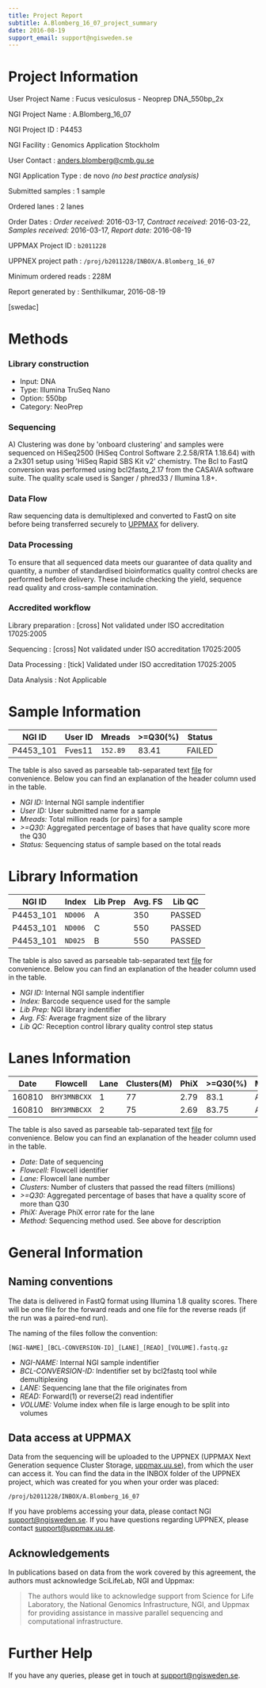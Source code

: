 ```yaml
---
title: Project Report
subtitle: A.Blomberg_16_07_project_summary
date: 2016-08-19
support_email: support@ngisweden.se
---
```


# Project Information

User Project Name
:   Fucus vesiculosus - Neoprep DNA_550bp_2x

NGI Project Name
:   A.Blomberg_16_07

NGI Project ID
:   P4453

NGI Facility
:   Genomics Application Stockholm

User Contact
:   [anders.blomberg@cmb.gu.se](mailto:anders.blomberg@cmb.gu.se)

NGI Application Type
:   de novo _(no best practice analysis)_

Submitted samples
:   1 sample

Ordered lanes
:   2 lanes

Order Dates
:   _Order received:_ 2016-03-17, _Contract received:_ 2016-03-22, _Samples received:_ 2016-03-17, _Report date:_ 2016-08-19

UPPMAX Project ID
:   `b2011228`

UPPNEX project path
:   `/proj/b2011228/INBOX/A.Blomberg_16_07`



Minimum ordered reads
:   228M

Report generated by
:   Senthilkumar, 2016-08-19

[swedac]
 
# Methods

### Library construction
* Input: DNA
* Type: Illumina TruSeq Nano
* Option: 550bp
* Category: NeoPrep

### Sequencing
A) Clustering was done by 'onboard clustering' and samples were sequenced on HiSeq2500 (HiSeq Control Software 2.2.58/RTA 1.18.64) with a 2x301 setup using 'HiSeq Rapid SBS Kit v2' chemistry. The Bcl to FastQ conversion was performed using bcl2fastq_2.17 from the CASAVA software suite. The quality scale used is Sanger / phred33 / Illumina 1.8+.

### Data Flow
Raw sequencing data is demultiplexed and converted to FastQ on site before 
being transferred securely to [UPPMAX](http://www.uppmax.uu.se/) for delivery.

### Data Processing
To ensure that all sequenced data meets our guarantee of data quality and quantity,
a number of standardised bioinformatics quality control checks are performed before
delivery. These include checking the yield, sequence read quality and cross-sample contamination.

### Accredited workflow

Library preparation
:   [cross] Not validated under ISO accreditation 17025:2005

Sequencing
:   [cross] Not validated under ISO accreditation 17025:2005

Data Processing
:   [tick] Validated under ISO accreditation 17025:2005

Data Analysis
:   Not Applicable

# Sample Information

NGI ID | User ID | Mreads | >=Q30(%) | Status 
-------|---------|--------|----------|-------- 
P4453_101 | Fves11 | `152.89` | 83.41  | FAILED 


The table is also saved as parseable tab-separated text [file](A.Blomberg_16_07_sample_info.txt) for convenience. Below you can find an explanation of the header column used in the table.

* _NGI ID:_ Internal NGI sample indentifier
* _User ID:_ User submitted name for a sample
* _Mreads:_ Total million reads (or pairs) for a sample
* _>=Q30:_ Aggregated percentage of bases that have quality score more the Q30
* _Status:_ Sequencing status of sample based on the total reads



# Library Information

NGI ID | Index | Lib Prep | Avg. FS | Lib QC
-------|-------|----------|---------|--------
P4453_101 | `ND006` | A | 350 | PASSED
P4453_101 | `ND006` | C | 550 | PASSED
P4453_101 | `ND025` | B | 550 | PASSED


The table is also saved as parseable tab-separated text [file](A.Blomberg_16_07_library_info.txt) for convenience. Below you can find an explanation of the header column used in the table.

* _NGI ID:_ Internal NGI sample indentifier
* _Index:_ Barcode sequence used for the sample
* _Lib Prep:_ NGI library indentifier
* _Avg. FS:_ Average fragment size of the library
* _Lib QC:_ Reception control library quality control step status




# Lanes Information

Date | Flowcell | Lane | Clusters(M) | PhiX | >=Q30(%) | Method
-----|----------|------|-------------|------|----------|--------
160810 | `BHY3MNBCXX` | 1 | 77 | 2.79 | 83.1 | A
160810 | `BHY3MNBCXX` | 2 | 75 | 2.69 | 83.75 | A


The table is also saved as parseable tab-separated text [file](A.Blomberg_16_07_lanes_info.txt) for convenience. Below you can find an explanation of the header column used in the table.

* _Date:_ Date of sequencing
* _Flowcell:_ Flowcell identifier
* _Lane:_ Flowcell lane number
* _Clusters:_ Number of clusters that passed the read filters (millions)
* _>=Q30:_ Aggregated percentage of bases that have a quality score of more than Q30
* _PhiX:_ Average PhiX error rate for the lane
* _Method:_ Sequencing method used. See above for description





# General Information

## Naming conventions

The data is delivered in FastQ format using Illumina 1.8 quality scores.
There will be one file for the forward reads and one file for the
reverse reads (if the run was a paired-end run).

The naming of the files follow the convention:

```
[NGI-NAME]_[BCL-CONVERSION-ID]_[LANE]_[READ]_[VOLUME].fastq.gz
```

* _NGI-NAME:_ Internal NGI sample indentifier
* _BCL-CONVERSION-ID:_ Indentifier set by bcl2fastq tool while demultiplexing
* _LANE:_ Sequencing lane that the file originates from
* _READ:_ Forward(1) or reverse(2) read indentifier
* _VOLUME:_ Volume index when file is large enough to be split into volumes

## Data access at UPPMAX

Data from the sequencing will be uploaded to the UPPNEX (UPPMAX Next
Generation sequence Cluster Storage, [uppmax.uu.se](http://www.uppmax.uu.se)),
from which the user can access it. You can find the data in the INBOX folder of the
UPPNEX project, which was created for you when your order was placed: 

```
/proj/b2011228/INBOX/A.Blomberg_16_07
```

If you have problems accessing your data, please contact NGI
[support@ngisweden.se](mailto:support@ngisweden.se).
If you have questions regarding UPPNEX, please contact
[support@uppmax.uu.se](mailto:support@uppmax.uu.se).

## Acknowledgements

In publications based on data from the work covered by this agreement,
the authors must acknowledge SciLifeLab, NGI and Uppmax:

> The authors would like to acknowledge support from Science for Life Laboratory,
> the National Genomics Infrastructure, NGI, and Uppmax for providing
> assistance in massive parallel sequencing and computational infrastructure.

# Further Help
If you have any queries, please get in touch at
[support@ngisweden.se](mailto:support@ngisweden.se).
